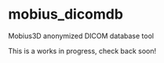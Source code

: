 # mobius_dicomdb
Mobius3D anonymized DICOM database tool

This is a works in progress, check back soon!
